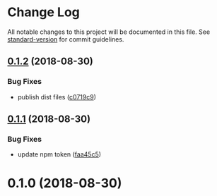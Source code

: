 # Change Log

All notable changes to this project will be documented in this file. See [standard-version](https://github.com/conventional-changelog/standard-version) for commit guidelines.

<a name="0.1.2"></a>
## [0.1.2](https://github.com/rolandjitsu/rxjs-file/compare/v0.1.1...v0.1.2) (2018-08-30)


### Bug Fixes

* publish dist files ([c0719c9](https://github.com/rolandjitsu/rxjs-file/commit/c0719c9))



<a name="0.1.1"></a>
## [0.1.1](https://github.com/rolandjitsu/rxjs-file/compare/v0.1.0...v0.1.1) (2018-08-30)


### Bug Fixes

* update npm token ([faa45c5](https://github.com/rolandjitsu/rxjs-file/commit/faa45c5))



<a name="0.1.0"></a>
# 0.1.0 (2018-08-30)
